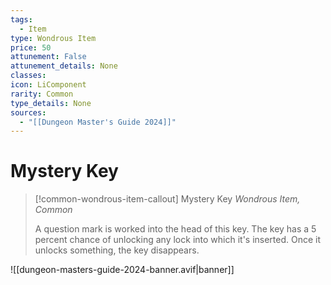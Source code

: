 ```yaml
---
tags:
  - Item
type: Wondrous Item
price: 50
attunement: False
attunement_details: None
classes:
icon: LiComponent
rarity: Common
type_details: None
sources: 
  - "[[Dungeon Master's Guide 2024]]"
---
```

# Mystery Key
>[!common-wondrous-item-callout] Mystery Key
>_Wondrous Item, Common_
>
>A question mark is worked into the head of this key. The key has a 5 percent chance of unlocking any lock into which it's inserted. Once it unlocks something, the key disappears.
>
>


![[dungeon-masters-guide-2024-banner.avif|banner]]